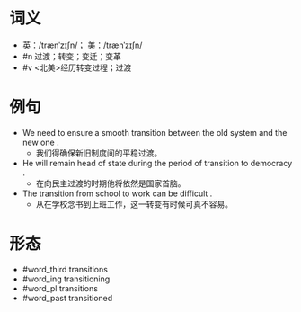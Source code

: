 # 词义
- 英：/trænˈzɪʃn/； 美：/trænˈzɪʃn/
- #n 过渡；转变；变迁；变革
- #v <北美>经历转变过程；过渡
# 例句
- We need to ensure a smooth transition between the old system and the new one .
	- 我们得确保新旧制度间的平稳过渡。
- He will remain head of state during the period of transition to democracy .
	- 在向民主过渡的时期他将依然是国家首脑。
- The transition from school to work can be difficult .
	- 从在学校念书到上班工作，这一转变有时候可真不容易。
# 形态
- #word_third transitions
- #word_ing transitioning
- #word_pl transitions
- #word_past transitioned
